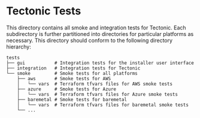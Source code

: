 # Tectonic Tests

This directory contains all smoke and integration tests for Tectonic. Each subdirectory is further partitioned into directories for particular platforms as necessary. This directory should conform to the following directory hierarchy:

```
tests
├── gui           # Integration tests for the installer user interface
├── integration   # Integration tests for Tectonic
└── smoke         # Smoke tests for all platforms
    ├── aws       # Smoke tests for AWS
    │   └── vars  # Terraform tfvars files for AWS smoke tests
    ├── azure     # Smoke tests for Azure
    │   └── vars  # Terraform tfvars files for Azure smoke tests
    ├── baremetal # Smoke tests for baremetal
    │   └── vars  # Terraform tfvars files for baremetal smoke tests
    └── ...
```
